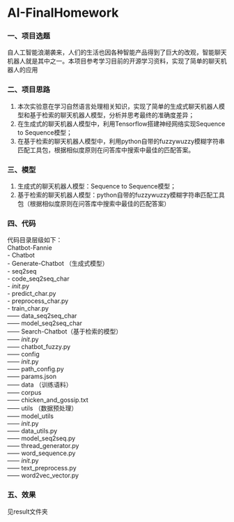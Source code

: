 # AI-FinalHomework
### 一、项目选题
 自人工智能浪潮袭来，人们的生活也因各种智能产品得到了巨大的改观，智能聊天机器人就是其中之一。本项目参考学习目前的开源学习资料，实现了简单的聊天机器人的应用

### 二、项目思路
 1. 本次实验意在学习自然语言处理相关知识，实现了简单的生成式聊天机器人模型和基于检索的聊天机器人模型，分析并思考最终的准确度差异；<br/>    
 2. 在生成式的聊天机器人模型中，利用Tensorflow搭建神经网络实现Sequence to Sequence模型；    <br/>
 3. 在基于检索的聊天机器人模型中，利用python自带的fuzzywuzzy模糊字符串匹配工具包，根据相似度原则在问答库中搜索中最佳的匹配答案。<br/>    

### 三、模型
 1. 生成式的聊天机器人模型：Sequence to Sequence模型；   
 2. 基于检索的聊天机器人模型：python自带的fuzzywuzzy模糊字符串匹配工具包（根据相似度原则在问答库中搜索中最佳的匹配答案）

### 四、代码
代码目录层级如下：  
Chatbot-Fannie
<br/> - Chatbot
 <br/>      - Generate-Chatbot （生成式模型）
 <br/>  <space>        - seq2seq
    <br/>           - code_seq2seq_char
  <br/>                - _init_.py
  <br/>                - predict_char.py
  <br/>                - preprocess_char.py
   <br/>               - train_char.py
   <br/>            —— data_seq2seq_char
   <br/>            —— model_seq2seq_char
    <br/>   —— Search-Chatbot（基于检索的模型）
    <br/>      —— _init_.py
    <br/>      —— chatbot_fuzzy.py
  <br/> —— config
<br/>      —— _init_.py
  <br/>    —— path_config.py
<br/>      —— params.json
 <br/>  —— data （训练语料）
<br/>      —— corpus
<br/>         —— chicken_and_gossip.txt
  <br/> —— utils （数据预处理）
<br/>       —— model_utils
<br/>          —— _init_.py
<br/>          —— data_utils.py
<br/>          —— model_seq2seq.py
<br/>          —— thread_generator.py
 <br/>         —— word_sequence.py
 <br/>      —— _init_.py
   <br/>    —— text_preprocess.py
 <br/>      —— word2vec_vector.py
         
### 五、效果
见result文件夹

